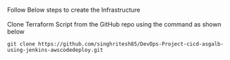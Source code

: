Follow Below steps to create the Infrastructure
<br><br/>
Clone Terraform Script from the GitHub repo using the command as shown below
```
git clone https://github.com/singhritesh85/DevOps-Project-cicd-asgalb-using-jenkins-awscodedeploy.git
```
